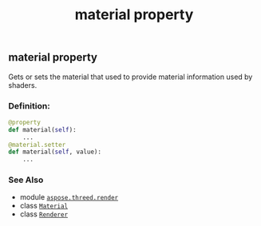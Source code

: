 ﻿---
title: material property
second_title: Aspose.3D for Python via .NET API References
description: 
type: docs
weight: 130
url: /python-net/aspose.threed.render/renderer/material/
is_root: false
---

## material property


Gets or sets the material that used to provide material information used by shaders.
### Definition:
```python
@property
def material(self):
    ...
@material.setter
def material(self, value):
    ...
```

### See Also
* module [`aspose.threed.render`](../../)
* class [`Material`](/3d/python-net/aspose.threed.shading/material)
* class [`Renderer`](/3d/python-net/aspose.threed.render/renderer)
